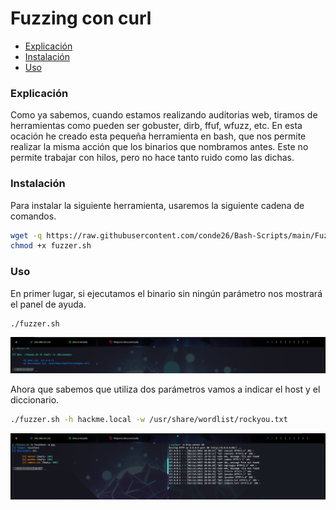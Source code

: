 # Fuzzing con curl 

- [Explicación](#explicación) 
- [Instalación](#instalación)
- [Uso](#uso)  


### Explicación
Como ya sabemos, cuando estamos realizando auditorias web, tiramos de herramientas como pueden ser gobuster, dirb, ffuf, wfuzz, etc. En esta ocación he creado esta pequeña herramienta en bash, que nos permite realizar la misma acción que los binarios que nombramos antes. Este no permite trabajar con hilos, pero no hace tanto ruido como las dichas. 

### Instalación 
Para instalar la siguiente herramienta, usaremos la siguiente cadena de comandos. 
```bash 
wget -q https://raw.githubusercontent.com/conde26/Bash-Scripts/main/Fuzzing/fuzzer.sh
chmod +x fuzzer.sh
```
### Uso 
En primer lugar, si ejecutamos el binario sin ningún parámetro nos mostrará el panel de ayuda. 
```bash 
./fuzzer.sh 
```
![HelpPanel](https://github.com/conde26/Bash-Scripts/blob/main/Fuzzing/images/helpPanel.png)

Ahora que sabemos que utiliza dos parámetros vamos a indicar el host y el diccionario. 
```bash 
./fuzzer.sh -h hackme.local -w /usr/share/wordlist/rockyou.txt
```
![uso](https://github.com/conde26/Bash-Scripts/blob/main/Fuzzing/images/Use.png)



